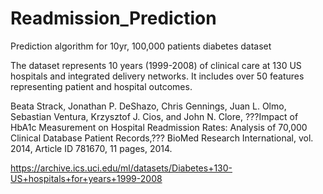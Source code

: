 # Readmission_Prediction
Prediction algorithm for 10yr, 100,000 patients diabetes dataset

The dataset represents 10 years (1999-2008) of clinical care at 130 US hospitals
and integrated delivery networks. It includes over 50 features representing
patient and hospital outcomes.

Beata Strack, Jonathan P. DeShazo, Chris Gennings, Juan L. Olmo,
Sebastian Ventura, Krzysztof J. Cios, and John N. Clore,
???Impact of HbA1c Measurement on Hospital Readmission Rates: Analysis of 70,000
Clinical Database Patient Records,??? BioMed Research International,
vol. 2014, Article ID 781670, 11 pages, 2014.

<https://archive.ics.uci.edu/ml/datasets/Diabetes+130-US+hospitals+for+years+1999-2008>

